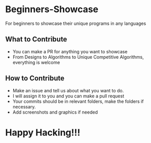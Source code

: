 # Beginners-Showcase
For beginners to showcase their unique programs in any languages

## What to Contribute
* You can make a PR for anything you want to showcase 
* From Designs to Algorithms to Unique Competitive Algorithms, everything is welcome

## How to Contribute
* Make an issue and tell us about what you want to do.
* I will assign it to you and you can make a pull request
* Your commits should be in relevant folders, make the folders if necessary.
* Add screenshots and graphics if needed

# Happy Hacking!!!

